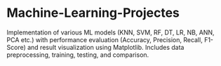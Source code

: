 # Machine-Learning-Projectes
Implementation of various ML models (KNN, SVM, RF, DT, LR, NB, ANN, PCA etc.) with performance evaluation (Accuracy, Precision, Recall, F1-Score) and result visualization using Matplotlib. Includes data preprocessing, training, testing, and comparison.
